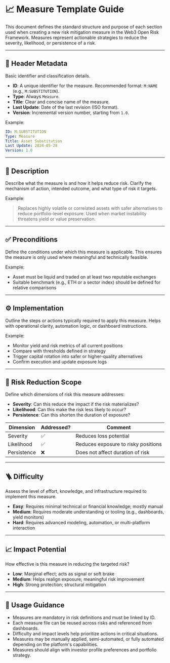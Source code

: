 # 📈 Measure Template Guide

This document defines the standard structure and purpose of each section used when creating a new risk mitigation measure in the Web3 Open Risk Framework. Measures represent actionable strategies to reduce the severity, likelihood, or persistence of a risk.

---

## 🧾 Header Metadata

Basic identifier and classification details.

- **ID**: A unique identifier for the measure. Recommended format: `M:NAME` (e.g., `M:SUBSTITUTION`).
- **Type**: Always `Measure`.
- **Title**: Clear and concise name of the measure.
- **Last Update**: Date of the last revision (ISO format).
- **Version**: Incremental version number, starting from `1.0`.

Example:

```yaml
ID: M:SUBSTITUTION
Type: Measure
Title: Asset Substitution
Last Update: 2024-05-28
Version: 1.0
```

---

## 🧠 Description

Describe what the measure is and how it helps reduce risk. Clarify the mechanism of action, intended outcome, and what type of risk it targets.

Example:
> Replaces highly volatile or correlated assets with safer alternatives to reduce portfolio-level exposure. Used when market instability threatens yield or value preservation.

---

## ✅ Preconditions

Define the conditions under which this measure is applicable. This ensures the measure is only used where meaningful and technically feasible.

Example:
- Asset must be liquid and traded on at least two reputable exchanges
- Suitable benchmark (e.g., ETH or a sector index) should be defined for relative comparisons

---

## ⚙️ Implementation

Outline the steps or actions typically required to apply this measure. Helps with operational clarity, automation logic, or dashboard instructions.

Example:
- Monitor yield and risk metrics of all current positions
- Compare with thresholds defined in strategy
- Trigger capital rotation into safer or higher-quality alternatives
- Confirm execution and update exposure logs

---

## 🎯 Risk Reduction Scope

Define which dimensions of risk this measure addresses:
- **Severity**: Can this reduce the impact if the risk materializes?
- **Likelihood**: Can this make the risk less likely to occur?
- **Persistence**: Can this shorten the duration of exposure?

| Dimension   | Addressed? | Comment                             |
| ----------- | ---------- | ----------------------------------- |
| Severity    | ✅          | Reduces loss potential              |
| Likelihood  | ✅          | Reduces exposure to risky positions |
| Persistence | ❌          | Does not affect duration of risk    |

---

## 🪜 Difficulty

Assess the level of effort, knowledge, and infrastructure required to implement this measure.

- **Easy**: Requires minimal technical or financial knowledge; mostly manual
- **Medium**: Requires moderate understanding or tooling (e.g., dashboards, yield monitors)
- **Hard**: Requires advanced modeling, automation, or multi-platform interaction

---

## 📈 Impact Potential

How effective is this measure in reducing the targeted risk?

- **Low**: Marginal effect; acts as signal or soft brake
- **Medium**: Helps realign exposure; meaningful risk improvement
- **High**: Strong protection; structural mitigation

---

## 🧭 Usage Guidance

- Measures are mandatory in risk definitions and must be linked by ID.
- Each measure file can be reused across risks and referenced from dashboards.
- Difficulty and impact levels help prioritize actions in critical situations.
- Measures may be manually applied, semi-automated, or fully automated depending on the platform's capabilities.
- Measures should align with investor profile preferences and portfolio strategy.
